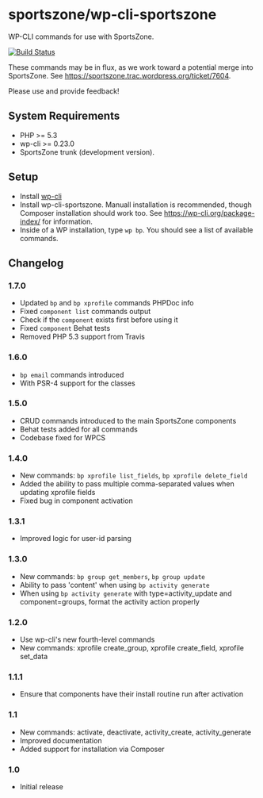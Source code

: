 # sportszone/wp-cli-sportszone

WP-CLI commands for use with SportsZone.

[![Build Status](https://travis-ci.org/sportszone/wp-cli-sportszone.svg?branch=master)](https://travis-ci.org/sportszone/wp-cli-sportszone)

These commands may be in flux, as we work toward a potential merge into SportsZone. See https://sportszone.trac.wordpress.org/ticket/7604.

Please use and provide feedback!

## System Requirements

* PHP >= 5.3
* wp-cli >= 0.23.0
* SportsZone trunk (development version).

## Setup

* Install [wp-cli](https://wp-cli.org)
* Install wp-cli-sportszone. Manuall installation is recommended, though Composer installation should work too. See https://wp-cli.org/package-index/ for information.
* Inside of a WP installation, type `wp bp`. You should see a list of available commands.

## Changelog

### 1.7.0

* Updated `bp` and `bp xprofile` commands PHPDoc info
* Fixed `component list` commands output
* Check if the `component` exists first before using it
* Fixed `component` Behat tests
* Removed PHP 5.3 support from Travis

### 1.6.0

* `bp email` commands introduced
* With PSR-4 support for the classes

### 1.5.0

* CRUD commands introduced to the main SportsZone components
* Behat tests added for all commands
* Codebase fixed for WPCS

### 1.4.0

* New commands: `bp xprofile list_fields`, `bp xprofile delete_field`
* Added the ability to pass multiple comma-separated values when updating xprofile fields
* Fixed bug in component activation

### 1.3.1

* Improved logic for user-id parsing

### 1.3.0

* New commands: `bp group get_members`, `bp group update`
* Ability to pass 'content' when using `bp activity generate`
* When using `bp activity generate` with type=activity_update and component=groups, format the activity action properly

### 1.2.0

* Use wp-cli's new fourth-level commands
* New commands: xprofile create_group, xprofile create_field, xprofile set_data

### 1.1.1

* Ensure that components have their install routine run after activation

### 1.1

* New commands: activate, deactivate, activity_create, activity_generate
* Improved documentation
* Added support for installation via Composer

### 1.0

* Initial release
